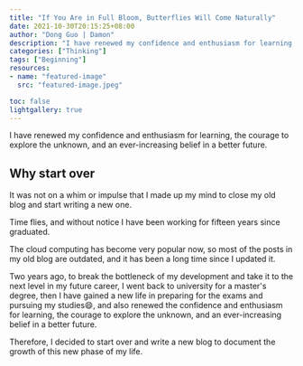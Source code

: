 ```yaml
---
title: "If You Are in Full Bloom, Butterflies Will Come Naturally"
date: 2021-10-30T20:15:25+08:00
author: "Dong Guo | Damon"
description: "I have renewed my confidence and enthusiasm for learning, the courage to explore the unknown, and an ever-increasing belief in a better future."
categories: ["Thinking"]
tags: ["Beginning"]
resources:
- name: "featured-image"
  src: "featured-image.jpeg"

toc: false
lightgallery: true
---
```


I have renewed my confidence and enthusiasm for learning, the courage to explore the unknown, and an ever-increasing belief in a better future.

<!--more-->

## Why start over

It was not on a whim or impulse that I made up my mind to close my old blog and start writing a new one.

Time flies, and without notice I have been working for fifteen years since graduated.

The cloud computing has become very popular now, so most of the posts in my old blog are outdated, and it has been a long time since I updated it.

Two years ago, to break the bottleneck of my development and take it to the next level in my future career, I went back to university for a master's degree, then I have gained a new life in preparing for the exams and pursuing my studies:smile:, and also renewed the confidence and enthusiasm for learning, the courage to explore the unknown, and an ever-increasing belief in a better future.

Therefore, I decided to start over and write a new blog to document the growth of this new phase of my life.